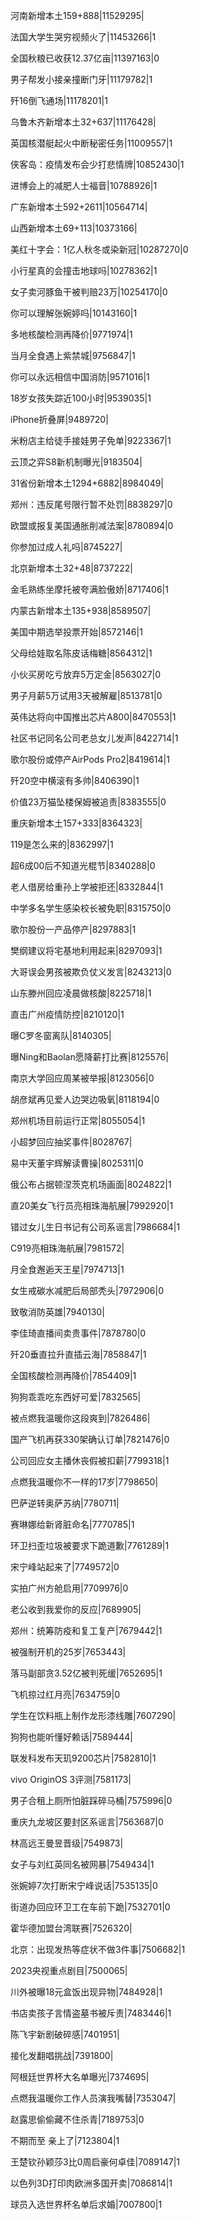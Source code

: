 河南新增本土159+888|11529295|

法国大学生哭穷视频火了|11453266|1

全国秋粮已收获12.37亿亩|11397163|0

男子帮发小接亲撞断门牙|11179782|1

歼16倒飞通场|11178201|1

乌鲁木齐新增本土32+637|11176428|

英国核潜艇起火中断秘密任务|11009557|1

侠客岛：疫情发布会少打悲情牌|10852430|1

进博会上的减肥人士福音|10788926|1

广东新增本土592+2611|10564714|

山西新增本土69+113|10373166|

美红十字会：1亿人秋冬或染新冠|10287270|0

小行星真的会撞击地球吗|10278362|1

女子卖河豚鱼干被判赔23万|10254170|0

你可以理解张婉婷吗|10143160|1

多地核酸检测再降价|9771974|1

当月全食遇上紫禁城|9756847|1

你可以永远相信中国消防|9571016|1

18岁女孩失踪近100小时|9539035|1

iPhone折叠屏|9489720|

米粉店主给徒手接娃男子免单|9223367|1

云顶之弈S8新机制曝光|9183504|

31省份新增本土1294+6882|8984049|

郑州：违反尾号限行暂不处罚|8838297|0

欧盟或报复美国通胀削减法案|8780894|0

你参加过成人礼吗|8745227|

北京新增本土32+48|8737222|

金毛熟练坐摩托被夸满脸傲娇|8717406|1

内蒙古新增本土135+938|8589507|

美国中期选举投票开始|8572146|1

父母给娃取名陈皮话梅糖|8564312|1

小伙买房吃亏放弃5万定金|8563027|0

男子月薪5万试用3天被解雇|8513781|0

英伟达将向中国推出芯片A800|8470553|1

社区书记同名公司老总女儿发声|8422714|1

歌尔股份或停产AirPods Pro2|8419614|1

歼20空中横滚有多帅|8406390|1

价值23万猫坠楼保姆被追责|8383555|0

重庆新增本土157+333|8364323|

119是怎么来的|8362997|1

超6成00后不知道光棍节|8340288|0

老人借房给重孙上学被拒还|8332844|1

中学多名学生感染校长被免职|8315750|0

歌尔股份一产品停产|8297883|1

樊纲建议将宅基地利用起来|8297093|1

大哥误会男孩被欺负仗义发言|8243213|0

山东滕州回应凌晨做核酸|8225718|1

直击广州疫情防控|8210120|1

曝C罗冬窗离队|8140305|

曝Ning和Baolan愿降薪打比赛|8125576|

南京大学回应周某被举报|8123056|0

胡彦斌再见爱人边哭边吸氧|8118194|0

郑州机场目前运行正常|8055054|1

小超梦回应抽奖事件|8028767|

易中天董宇辉解读曹操|8025311|0

俄公布占据顿涅茨克机场画面|8024822|1

直20美女飞行员亮相珠海航展|7992920|1

错过女儿生日书记有公司系谣言|7986684|1

C919亮相珠海航展|7981572|

月全食邂逅天王星|7974713|1

女生戒碳水减肥后局部秃头|7972906|0

致敬消防英雄|7940130|

李佳琦直播间卖贵事件|7878780|0

歼20垂直拉升直插云海|7858847|1

全国核酸检测再降价|7854409|1

狗狗乖乖吃东西好可爱|7832565|

被点燃我温暖你这段爽到|7826486|

国产飞机再获330架确认订单|7821476|0

公司回应女主播休丧假被扣薪|7799318|1

点燃我温暖你不一样的17岁|7798650|

巴萨逆转奥萨苏纳|7780711|

赛琳娜给新肾脏命名|7770785|1

环卫扫歪垃圾被要求下跪道歉|7761289|1

宋宁峰站起来了|7749572|0

实拍广州方舱启用|7709976|0

老公收到我爱你的反应|7689905|

郑州：统筹防疫和复工复产|7679442|1

被强制开机的25岁|7653443|

落马副部贪3.52亿被判死缓|7652695|1

飞机掠过红月亮|7634759|0

学生在饮料瓶上制作龙形漆线雕|7607290|

狗狗也能听懂好赖话|7589444|

联发科发布天玑9200芯片|7582810|1

vivo OriginOS 3评测|7581173|

男子合租上厕所怕脏踩碎马桶|7575996|0

重庆九龙坡区要封区系谣言|7563687|0

林高远王曼昱晋级|7549873|

女子与刘红英同名被网暴|7549434|1

张婉婷7次打断宋宁峰说话|7535135|0

街道办回应环卫工在车前下跪|7532701|0

霍华德加盟台湾联赛|7526320|

北京：出现发热等症状不做3件事|7506682|1

2023央视重点剧目|7500065|

川外被曝18元盒饭出现异物|7484928|1

书店卖孩子言情盗墓书被斥责|7483446|1

陈飞宇新剧破碎感|7401951|

接化发翻唱挑战|7391800|

阿根廷世界杯大名单曝光|7374695|

点燃我温暖你工作人员演我嘴替|7353047|

赵露思偷偷藏不住杀青|7189753|0

不期而至 亲上了|7123804|1

王楚钦孙颖莎3比0周启豪何卓佳|7089147|1

以色列3D打印肉欧洲多国开卖|7086814|1

球员入选世界杯名单后求婚|7007800|1

